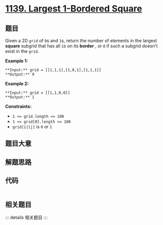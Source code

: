 # [1139. Largest 1-Bordered Square](https://leetcode.com/problems/largest-1-bordered-square)

## 题目

Given a 2D `grid` of `0`s and `1`s, return the number of elements in the
largest **square**  subgrid that has all `1`s on its **border** , or `0` if
such a subgrid doesn't exist in the `grid`.



**Example 1:**

    
    
    **Input:** grid = [[1,1,1],[1,0,1],[1,1,1]]
    **Output:** 9
    

**Example 2:**

    
    
    **Input:** grid = [[1,1,0,0]]
    **Output:** 1
    



**Constraints:**

  * `1 <= grid.length <= 100`
  * `1 <= grid[0].length <= 100`
  * `grid[i][j]` is `0` or `1`


## 题目大意

## 解题思路

## 代码

```javascript

```

## 相关题目

::: details 相关题目
:::
